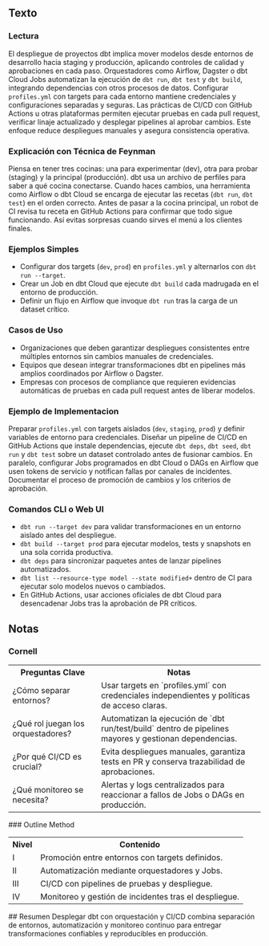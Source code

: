 ## Texto
### Lectura
El despliegue de proyectos dbt implica mover modelos desde entornos de desarrollo hacia staging y producción, aplicando controles de calidad y aprobaciones en cada paso. Orquestadores como Airflow, Dagster o dbt Cloud Jobs automatizan la ejecución de `dbt run`, `dbt test` y `dbt build`, integrando dependencias con otros procesos de datos. Configurar `profiles.yml` con targets para cada entorno mantiene credenciales y configuraciones separadas y seguras. Las prácticas de CI/CD con GitHub Actions u otras plataformas permiten ejecutar pruebas en cada pull request, verificar linaje actualizado y desplegar pipelines al aprobar cambios. Este enfoque reduce despliegues manuales y asegura consistencia operativa.
### Explicación con Técnica de Feynman
Piensa en tener tres cocinas: una para experimentar (dev), otra para probar (staging) y la principal (producción). dbt usa un archivo de perfiles para saber a qué cocina conectarse. Cuando haces cambios, una herramienta como Airflow o dbt Cloud se encarga de ejecutar las recetas (`dbt run`, `dbt test`) en el orden correcto. Antes de pasar a la cocina principal, un robot de CI revisa tu receta en GitHub Actions para confirmar que todo sigue funcionando. Así evitas sorpresas cuando sirves el menú a los clientes finales.
### Ejemplos Simples
- Configurar dos targets (`dev`, `prod`) en `profiles.yml` y alternarlos con `dbt run --target`.
- Crear un Job en dbt Cloud que ejecute `dbt build` cada madrugada en el entorno de producción.
- Definir un flujo en Airflow que invoque `dbt run` tras la carga de un dataset crítico.
### Casos de Uso
- Organizaciones que deben garantizar despliegues consistentes entre múltiples entornos sin cambios manuales de credenciales.
- Equipos que desean integrar transformaciones dbt en pipelines más amplios coordinados por Airflow o Dagster.
- Empresas con procesos de compliance que requieren evidencias automáticas de pruebas en cada pull request antes de liberar modelos.
### Ejemplo de Implementacion
Preparar `profiles.yml` con targets aislados (`dev`, `staging`, `prod`) y definir variables de entorno para credenciales. Diseñar un pipeline de CI/CD en GitHub Actions que instale dependencias, ejecute `dbt deps`, `dbt seed`, `dbt run` y `dbt test` sobre un dataset controlado antes de fusionar cambios. En paralelo, configurar Jobs programados en dbt Cloud o DAGs en Airflow que usen tokens de servicio y notifican fallas por canales de incidentes. Documentar el proceso de promoción de cambios y los criterios de aprobación.
### Comandos CLI o Web UI
- `dbt run --target dev` para validar transformaciones en un entorno aislado antes del despliegue.
- `dbt build --target prod` para ejecutar modelos, tests y snapshots en una sola corrida productiva.
- `dbt deps` para sincronizar paquetes antes de lanzar pipelines automatizados.
- `dbt list --resource-type model --state modified+` dentro de CI para ejecutar solo modelos nuevos o cambiados.
- En GitHub Actions, usar acciones oficiales de dbt Cloud para desencadenar Jobs tras la aprobación de PR críticos.
## Notas
### Cornell
<table>
  <tr><th>Preguntas Clave</th><th>Notas</th></tr>
  <tr><td>¿Cómo separar entornos?</td><td>Usar targets en `profiles.yml` con credenciales independientes y políticas de acceso claras.</td></tr>
  <tr><td>¿Qué rol juegan los orquestadores?</td><td>Automatizan la ejecución de `dbt run/test/build` dentro de pipelines mayores y gestionan dependencias.</td></tr>
  <tr><td>¿Por qué CI/CD es crucial?</td><td>Evita despliegues manuales, garantiza tests en PR y conserva trazabilidad de aprobaciones.</td></tr>
  <tr><td>¿Qué monitoreo se necesita?</td><td>Alertas y logs centralizados para reaccionar a fallos de Jobs o DAGs en producción.</td></tr>
</table>
### Outline Method
<table>
  <tr><th>Nivel</th><th>Contenido</th></tr>
  <tr><td>I</td><td>Promoción entre entornos con targets definidos.</td></tr>
  <tr><td>II</td><td>Automatización mediante orquestadores y Jobs.</td></tr>
  <tr><td>III</td><td>CI/CD con pipelines de pruebas y despliegue.</td></tr>
  <tr><td>IV</td><td>Monitoreo y gestión de incidentes tras el despliegue.</td></tr>
</table>
## Resumen
Desplegar dbt con orquestación y CI/CD combina separación de entornos, automatización y monitoreo continuo para entregar transformaciones confiables y reproducibles en producción.
